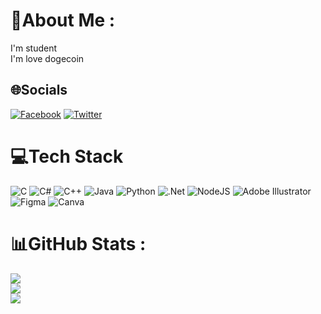 # 💫About Me :
I'm student\
I'm love dogecoin


## 🌐Socials
[![Facebook](https://img.shields.io/badge/Facebook-%231877F2.svg?logo=Facebook&logoColor=white)](https://facebook.com/ngcu.handsome) [![Twitter](https://img.shields.io/badge/Twitter-%231DA1F2.svg?logo=Twitter&logoColor=white)](https://twitter.com/NgcuHandsome) 

# 💻Tech Stack
![C](https://img.shields.io/badge/c-%2300599C.svg?style=for-the-badge&logo=c&logoColor=white) ![C#](https://img.shields.io/badge/c%23-%23239120.svg?style=for-the-badge&logo=c-sharp&logoColor=white) ![C++](https://img.shields.io/badge/c++-%2300599C.svg?style=for-the-badge&logo=c%2B%2B&logoColor=white) ![Java](https://img.shields.io/badge/java-%23ED8B00.svg?style=for-the-badge&logo=java&logoColor=white) ![Python](https://img.shields.io/badge/python-3670A0?style=for-the-badge&logo=python&logoColor=ffdd54) ![.Net](https://img.shields.io/badge/.NET-5C2D91?style=for-the-badge&logo=.net&logoColor=white) ![NodeJS](https://img.shields.io/badge/node.js-6DA55F?style=for-the-badge&logo=node.js&logoColor=white) ![Adobe Illustrator](https://img.shields.io/badge/adobeillustrator-%23FF9A00.svg?style=for-the-badge&logo=adobeillustrator&logoColor=white) 	![Figma](https://img.shields.io/badge/figma-%23F24E1E.svg?style=for-the-badge&logo=figma&logoColor=white) ![Canva](https://img.shields.io/badge/Canva-%2300C4CC.svg?style=for-the-badge&logo=Canva&logoColor=white)
# 📊GitHub Stats :
![](https://github-readme-stats.vercel.app/api?username=NgcuHandsome&theme=vue-dark&hide_border=false&include_all_commits=false&count_private=false)<br/>
![](https://github-readme-streak-stats.herokuapp.com/?user=NgcuHandsome&theme=vue-dark&hide_border=false)<br/>
![](https://github-readme-stats.vercel.app/api/top-langs/?username=NgcuHandsome&theme=vue-dark&hide_border=false&include_all_commits=false&count_private=false&layout=compact)
